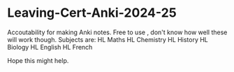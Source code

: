 # Leaving-Cert-Anki-2024-25
Accoutability for making Anki notes.
Free to use , don't know how well these will work though.
Subjects are:
HL Maths
HL Chemistry
HL History
HL Biology
HL English
HL French

Hope this might help.






















